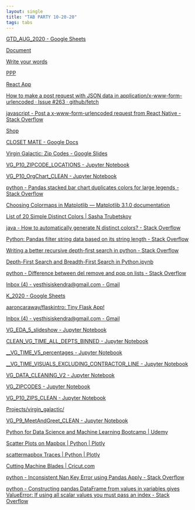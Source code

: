 ```yaml
---
layout: single
title: "TAB PARTY 10-20-20"
tags: tabs
---
```



[GTD_AUG_2020 - Google Sheets](https://docs.google.com/spreadsheets/d/1tOUCIvXQmQGXyIgHY_QhOMUStIgug7sSKlQXH_XW66s/edit#gid=0)

[Document](https://claracaraway.github.io/command-center/)

[Write your words](https://750words.com/)

[PPP](http://localhost:3000/)

[React App](http://localhost:3001/)

[How to make a post request with JSON data in application/x-www-form-urlencoded · Issue #263 · github/fetch](https://github.com/github/fetch/issues/263)

[javascript - Post a x-www-form-urlencoded request from React Native - Stack Overflow](https://stackoverflow.com/questions/35325370/post-a-x-www-form-urlencoded-request-from-react-native)

[Shop](http://localhost:5000/signup)

[CLOSET MATE - Google Docs](https://docs.google.com/document/d/1WHpn_IJZDXq-TMxWCjkfA4aaDHvD495Be8QwdihaDnY/edit#heading=h.qy0ehwns5zow)

[Virgin Galactic: Zip Codes - Google Slides](https://docs.google.com/presentation/d/1EL-BKJzbYZNBGtupL4s0GG4t_AMna_9MVSj87hEvEEo/edit#slide=id.g9d99da8743_0_1)

[VG_P10_ZIPCODE_LOCATIONS - Jupyter Notebook](http://localhost:8888/notebooks/Projects/virgin_galactic/VG_P10_ZIPCODE_LOCATIONS.ipynb#)

[VG_P10_OrgChart_CLEAN - Jupyter Notebook](http://localhost:8888/notebooks/Projects/virgin_galactic/VG_P10_OrgChart_CLEAN.ipynb)

[python - Pandas stacked bar chart duplicates colors for large legends - Stack Overflow](https://stackoverflow.com/questions/21355832/pandas-stacked-bar-chart-duplicates-colors-for-large-legends)

[Choosing Colormaps in Matplotlib — Matplotlib 3.1.0 documentation](https://matplotlib.org/3.1.0/tutorials/colors/colormaps.html)

[List of 20 Simple
Distinct Colors | Sasha Trubetskoy](https://sashamaps.net/docs/resources/20-colors/)

[java - How to automatically generate N distinct colors? - Stack Overflow](https://stackoverflow.com/questions/470690/how-to-automatically-generate-n-distinct-colors)

[Python: Pandas filter string data based on its string length - Stack Overflow](https://stackoverflow.com/questions/19937362/python-pandas-filter-string-data-based-on-its-string-length)

[Writing a better recursive depth-first search in python - Stack Overflow](https://stackoverflow.com/questions/13700045/writing-a-better-recursive-depth-first-search-in-python)

[Depth-First Search and Breadth-First Search in Python.ipynb](https://gist.github.com/wanderingstan/4b8ae84dd77eadf716b012f2a5e74790)

[python - Difference between del
remove and pop on lists - Stack Overflow](https://stackoverflow.com/questions/11520492/difference-between-del-remove-and-pop-on-lists)

[Inbox (4) - yesthisiskendra@gmail.com - Gmail](https://mail.google.com/mail/u/0/#inbox)


[K_2020 - Google Sheets](https://docs.google.com/spreadsheets/d/1Bf3IvRRIpoijutBZFzVYomi6YzGeasQr2JYZzfF7M_8/edit#gid=56278249)

[aaroncaraway/flaskintro: Tiny Flask App!](https://github.com/aaroncaraway/flaskintro)

[Inbox (4) - yesthisiskendra@gmail.com - Gmail](https://mail.google.com/mail/u/0/#inbox)

[VG_EDA_5_slideshow - Jupyter Notebook](http://localhost:8888/notebooks/Projects/virgin_galactic/VG_EDA_5_slideshow.ipynb)

[CLEAN_VG_TIME_ALL_DEPTS_BINNED - Jupyter Notebook](http://localhost:8888/notebooks/Projects/virgin_galactic/P7_TIME_ALLOCATION/CLEAN_VG_TIME_ALL_DEPTS_BINNED.ipynb)

[__VG_TIME_V5_percentages - Jupyter Notebook](http://localhost:8888/notebooks/Projects/virgin_galactic/P7_TIME_ALLOCATION/__VG_TIME_V5_percentages.ipynb)

[__VG_TIME_VISUALS_EXCLUDING_CONTRACTOR_LINE - Jupyter Notebook](http://localhost:8888/notebooks/Projects/virgin_galactic/P7_TIME_ALLOCATION/__VG_TIME_VISUALS_EXCLUDING_CONTRACTOR_LINE.ipynb)

[VG_DATA_CLEANING_V2 - Jupyter Notebook](http://localhost:8888/notebooks/Projects/virgin_galactic/VG_DATA_CLEANING_V2.ipynb)

[VG_ZIPCODES - Jupyter Notebook](http://localhost:8888/notebooks/Projects/virgin_galactic/VG_ZIPCODES.ipynb)

[VG_P10_ZIPS_CLEAN - Jupyter Notebook](http://localhost:8888/notebooks/Projects/virgin_galactic/VG_P10_ZIPS_CLEAN.ipynb)

[Projects/virgin_galactic/](http://localhost:8888/tree/Projects/virgin_galactic)

[VG_P9_MeetAndGreet_CLEAN - Jupyter Notebook](http://localhost:8888/notebooks/Projects/virgin_galactic/VG_P9_MeetAndGreet_CLEAN.ipynb)

[Python for Data Science and Machine Learning Bootcamp | Udemy](https://www.udemy.com/course/python-for-data-science-and-machine-learning-bootcamp/learn/lecture/5733390#overview)

[Scatter Plots on Mapbox | Python | Plotly](https://plotly.com/python/scattermapbox/)

[scattermapbox Traces | Python | Plotly](https://plotly.com/python/reference/scattermapbox/#scattermapbox-marker-symbol)

[Cutting Machine Blades | Cricut.com](https://cricut.com/en_us/essentials/machine-tools/blades.html)

[python - Inconsistent Nan Key Error using Pandas Apply - Stack Overflow](https://stackoverflow.com/questions/33286748/inconsistent-nan-key-error-using-pandas-apply)

[python - Constructing pandas DataFrame from values in variables gives ValueError: If using all scalar values
you must pass an index - Stack Overflow](https://stackoverflow.com/questions/17839973/constructing-pandas-dataframe-from-values-in-variables-gives-valueerror-if-usi)